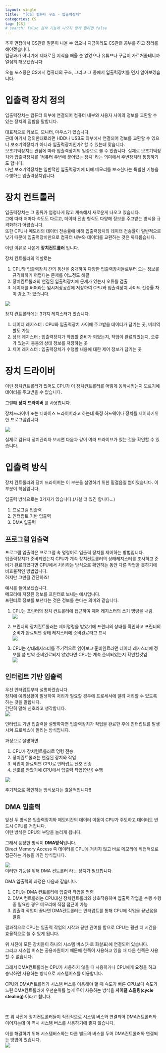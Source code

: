 ```yaml
---
layout: single
title:  "[CS] 컴퓨터 구조 - 입출력장치"
categories: CS
tag: [CS]
# search: false 검색 기능에 나오지 않게 할려면 false
---
```


추후 면접에서 CS관련 질문이 나올 수 있으니 지금이라도 CS관련 공부를 하고 정리를 해야겠습니다. <br>
컴공과가 아니기에 제대로된 지식을 배울 순 없었으나 유튜브나 구글이 가르쳐줄테니까 열심히 해보겠습니다. <br>

오늘 포스팅은 CS에서 컴퓨터의 구조, 그리고 그 중에서 입출력장치를 먼저 알아보겠습니다. <br>

# 입출력 장치 정의

입출력장치는 컴퓨터 외부에 연결되어 컴퓨터 내부와 사용자 사이의 정보를 교환할 수 있는 장치의 집합을 말합니다.

대표적으로 키보드, 모니터, 마우스가 있습니다. <br>
근데 여기서 정의한대로라면 HDD나 USB도 외부에서 연결되어 정보를 교환할 수 있으니 보조기억장치가 아니라 입출력장치인가? 할 수 있는데 맞습니다. <br>
보조기억장치는 관점에 따라 입출력장치의 일종으로 볼 수 있습니다. 실제로 보조기억장치와 입출력장치를 '컴퓨터 주변에 붙어있는 장치' 라는 의미에서 주변장치라 통칭하기도 합니다. <br>
다만 보조기억장치는 일반적인 입출력장치에 비해 메모리를 보조한다는 특별한 기능을 수행하는 입출력장치입니다. <br>


# 장치 컨트롤러

입출력장치는 그 종류가 엄청나게 많고 계속해서 새로운게 나오고 있습니다. <br>
그에 따라 저마다 속도도 다르고, 데이터 전송 형식도 다양해 정보를 주고받는 방식을 규격화하기 어렵습니다. <br>
또한 CPU나 메모리의 데이터 전송률에 비해 입출력장치의 데이터 전송률이 일반적으로 낮기 때문에 입출력장치만으로 컴퓨터 내부와 데이터를 교환하는 것은 까다롭습니다. <br>


이런 이유로 나온게 <b>장치컨트롤러</b> 입니다. 

장치 컨트롤러의 역할로는
1. CPU와 입출력장치 간의 통신을 중개하여 다양한 입출력장치들로부터 오는 정보를 규격화하기 어렵다는 문제를 어느정도 해결
2. 장치컨트롤러의 연결된 입출력장치에 문제가 있는지 오류를 검출
3. 데이터를 버퍼라는 임시저장공간에 저장하여 CPU와 입출력장치 사이의 전송률 차이 감소
가 있습니다.

![](../../assets/images/2023-03-15-ComputerArchitecture-IO.md/2023-03-15-02-03-07.png)

장치 컨트롤러에는 3가지 레지스터가 있습니다.
1. 데이터 레지스터 : CPU와 입출력장치 사이에 주고받을 데이터가 담기는 곳, 버퍼역할도 가능
2. 상태 레지스터 : 입출력장치가 작업할 준비가 되었는지, 작업이 완료되었는지, 오류가 있는지 등등의 상태 정보를 저장하는 곳
3. 제어 레지스터 : 입출력장치가 수행할 내용에 대한 제어 정보가 담기는 곳


# 장치 드라이버

이런 장치컨트롤러가 있어도 CPU가 이 장치컨트롤러를 어떻게 동작시키는지 모르기에 데이터를 주고받을 수 없습니다.

그럴때 <b>장치 드라이버</b> 를 사용합니다. <br>

장치드라이버 또는 디바이스 드라이버라고 하는데 특정 하드웨어나 장치를 제어하기위한 프로그램입니다. <br>

![](../../assets/images/2023-03-15-ComputerArchitecture-IO.md/2023-03-15-01-33-31.png)

실제로 컴퓨터 장치관리자 보시면 다음과 같이 여러 드라이브가 있는 것을 확인할 수 있습니다. <br>


# 입출력 방식

장치 컨트롤러와 장치 드라이버는 이 부분을 설명하기 위한 밑걸음일 뿐이였습니다. 이 부분이 핵심입니다. <br>

입출력 방식으로는 3가지가 있습니다.(사실 더 있긴 합니다...)
1. 프로그램 입출력
2. 인터럽트 기반 입출력
3. DMA 입출력

## 프로그램 입출력
프로그램 입출력은 프로그램 속 명령어로 입출력 장치를 제어하는 방법입니다. <br>
입출력장치가 준비되었는지 CPU가 계속 장치컨트롤러의 상태레지스터를 조사하고 준비가 완료되었다면 CPU에서 처리하는 방식으로
확인하는 동안 다른 작업을 못하기에 비효율적인 방법입니다. <br>
하지만 그만큼 간단하죠! <br>


예시를 들어보겠습니다. <br>
메모리에 저장된 정보를 프린터로 보내는 예시입니다. <br>
프린터로 정보를 보낸다는 것은 정보를 쓴다는 의미와  같습니다. <br>

1. CPU는 프린터의 장치 컨트롤러에 접근하여 제어 레지스터의 쓰기 명령을 내림. <br>
![](../../assets/images/2023-03-15-ComputerArchitecture-IO.md/2023-03-15-01-39-27.png)

2. 프린터의 장치컨트롤러는 제어명령을 받았기에 프린터의 상태를 확인하고 프린터의 준비가 완료되면 상태 레지스터에 준비완료라고 표시 <br>
![](../../assets/images/2023-03-15-ComputerArchitecture-IO.md/2023-03-15-01-40-47.png)

3. CPU는 상태레지스터를 주기적으로 읽어보고 준비완료라면 데이터 레지스터에 정보를 씀
만약 준비완료되지 않았다면 CPU는 계속 준비되었는지 확인할것임 <br>
![](../../assets/images/2023-03-15-ComputerArchitecture-IO.md/2023-03-15-01-42-03.png)


## 인터럽트 기반 입출력

우선 인터럽트부터 설명하겠습니다. <br>
장치에 예외상황이 발생하여 처리가 필요할 경우에 프로세서에 알려 처리할 수 있도록 하는 것을 말합니다. <br>
간단히 말해 신호라고 생각합니다. <br>
![](../../assets/images/2023-03-15-ComputerArchitecture-IO.md/2023-03-15-01-45-56.png)


인터럽트 기반 입출력을 설명하자면 
입출력장치가 작업을 완료한 후에 인터럽트를 발생시켜 프로세스에 알리는 방식입니다. <br>

과정으로 설명하면
1. CPU가 장치컨트롤러로 명령 전송
2. 장치컨트롤러는 연결된 장치와 작업
3. 작업이 완료되면 CPU로 인터럽트 신호 전송
4. 신호를 받았기에 CPU에서 입출력 작업(연산) 수행

![](../../assets/images/2023-03-15-ComputerArchitecture-IO.md/2023-03-15-01-52-22.png)

주기적으로 확인하는 방식보다는 효율적입니다!!

## DMA 입출력

앞선 두 방식은 입출력장치와 메모리간의 데이터 이동이 CPU가 주도하고 데이터도 반드시 CPU를 거칩니다. <br>
이런 방식은 CPU의 부담을 늘리게 됩니다. <br>

그래서 등장한 방식이 <b>DMA방식</b>입니다. <br>
Direct Memory Access 즉 데이터를 CPU에 거치지 않고 바로 메모리에 직접적으로 접근하는 기능을 가진 방식입니다. <br>

![](../../assets/images/2023-03-15-ComputerArchitecture-IO.md/2023-03-15-02-02-11.png) <br>
이러한 기능을 위해 DMA 컨트롤러 라는 장치가 필요합니다.

DMA 입출력의 과정은 다음과 같습니다. <br>
1. CPU는 DMA 컨트롤러에 입출력 작업을 명령
2. DMA 컨트롤러는 CPU대신 장치컨트롤러와 상호작용하며 입출력 작업을 수행
수행 중 필요한 경우 메모리에 직접 접근이 가능
3. 입출력 작업이 끝나면 DMA컨트롤러는 인터럽트를 통해 CPU에 작업을 끝났음을 알림

결과적으로 CPU는 입출력 작업의 시작과 끝만 관여를 함으로 CPU는 훨씬 더 시간을 효율적으로 쓸 수 있게 됩니다. <br>


위 사진에 모든 장치들이 하나의 시스템 버스(가로 화살표)에 연결되어 있습니다. <br>
그리고 시스템 버스는 공용자원이기 때문에 한쪽이 사용하고 있을 때 다른 한쪽은 사용할 수 없습니다. <br>

그래서 DMA컨트롤러는 CPU가 사용하지 않을 때 사용하거나
CPU에게 요청을 하고 승낙하면 사용하는 방식으로 시스템버스를 이용합니다. <br>

CPU와 DMA컨트롤러가 시스템 버스를 이용해야 할 때 속도가 빠른 CPU보다 속도가 느린 DMA컨트롤러에 우선순위를 높게 두어 사용하는 방식을 <b>사이클 스틸링(cycle stealing)</b> 이라고 합니다. <br>

<br>

또 위 사진에 장치컨트롤러들이 직접적으로 시스템 버스와 연결되어 DMA컨트롤러와 이어지는데 이 역시 시스템 버스를 사용하기에 좋지 않습니다. <br>

이를 해결하기 위해 시스템버스와는 다른 별도의 버스를 두어 DMA컨트롤러와 연결되는 방법이 있습니다. <br>
![](../../assets/images/2023-03-15-ComputerArchitecture-IO.md/2023-03-15-02-09-46.png)